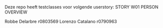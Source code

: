 Deze repo heeft testclasses voor volgende userstory:
STORY W01 PERSON OVERVIEW


Robbe Delarbre r0803569
Lorenzo Catalano r0790963
